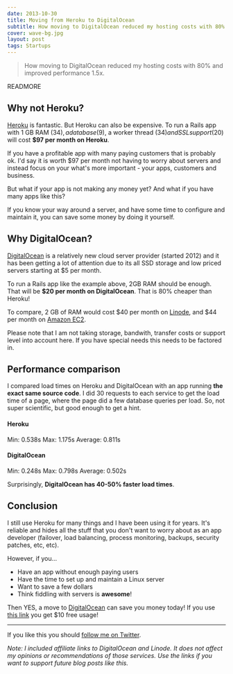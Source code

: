 ```yaml
---
date: 2013-10-30
title: Moving from Heroku to DigitalOcean
subtitle: How moving to DigitalOcean reduced my hosting costs with 80% and improved performance 1.5x.
cover: wave-bg.jpg
layout: post
tags: Startups
---
```


> How moving to DigitalOcean reduced my hosting costs with 80% and improved performance 1.5x.

READMORE

## Why not Heroku?
[Heroku](http://heroku.com) is fantastic. But Heroku can also be expensive. To run a Rails app with 1 GB RAM ($34), a database ($9), a worker thread ($34) and SSL support ($20) will cost **$97 per month on Heroku**.

If you have a profitable app with many paying customers that is probably ok. I'd say it is worth $97 per month not having to worry about servers and instead focus on your what's more important - your apps, customers and business.

But what if your app is not making any money yet? And what if you have many apps like this?

If you know your way around a server, and have some time to configure and maintain it, you can save some money by doing it yourself.

## Why DigitalOcean?
[DigitalOcean](https://www.digitalocean.com/?refcode=138e6c803d00) is a relatively new cloud server provider (started 2012) and it has been getting a lot of attention due to its all SSD storage and low priced servers starting at $5 per month.

To run a Rails app like the example above, 2GB RAM should be enough. That will be **$20 per month on DigitalOcean**. That is 80% cheaper than Heroku!

To compare, 2 GB of RAM would cost $40 per month on [Linode](https://www.linode.com/?r=f818067ccf38443121c95f2554c6031c51659031), and $44 per month on [Amazon EC2](http://aws.amazon.com/ec2/pricing/#on-demand).

Please note that I am not taking storage, bandwith, transfer costs or support level into account here. If you have special needs this needs to be factored in.

## Performance comparison
I compared load times on Heroku and DigitalOcean with an app running **the exact same source code**. I did 30 requests to each service to get the load time of a page, where the page did a few database queries per load. So, not super scientific, but good enough to get a hint.

#### Heroku
  Min: 		0.538s
  Max: 		1.175s
  Average:	0.811s

#### DigitalOcean
  Min: 		0.248s
  Max: 		0.798s
  Average:	0.502s

Surprisingly, **DigitalOcean has 40-50% faster load times**.

## Conclusion

I still use Heroku for many things and I have been using it for years. It's reliable and hides all the stuff that you don't want to worry about as an app developer (failover, load balancing, process monitoring, backups, security patches, etc, etc).

However, if you...

* Have an app without enough paying users
* Have the time to set up and maintain a Linux server
* Want to save a few dollars
* Think fiddling with servers is **awesome**!

Then YES, a move to [DigitalOcean](https://www.digitalocean.com/?refcode=138e6c803d00) can save you money today! If you use [this link](https://www.digitalocean.com/?refcode=138e6c803d00) you get $10 free usage!

---

If you like this you should [follow me on Twitter](https://twitter.com/martinkretz).

_Note: I included affiliate links to DigitalOcean and Linode. It does not affect my opinions or recommendations of those services. Use the links if you want to support future blog posts like this._
